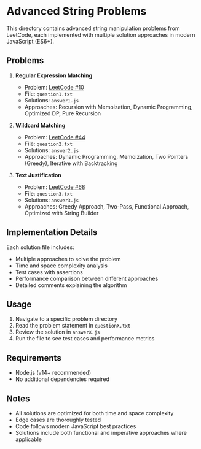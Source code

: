 # Advanced String Problems

This directory contains advanced string manipulation problems from LeetCode, each implemented with multiple solution approaches in modern JavaScript (ES6+).

## Problems

1. **Regular Expression Matching**
   - Problem: [LeetCode #10](https://leetcode.com/problems/regular-expression-matching/)
   - File: `question1.txt`
   - Solutions: `answer1.js`
   - Approaches: Recursion with Memoization, Dynamic Programming, Optimized DP, Pure Recursion

2. **Wildcard Matching**
   - Problem: [LeetCode #44](https://leetcode.com/problems/wildcard-matching/)
   - File: `question2.txt`
   - Solutions: `answer2.js`
   - Approaches: Dynamic Programming, Memoization, Two Pointers (Greedy), Iterative with Backtracking

3. **Text Justification**
   - Problem: [LeetCode #68](https://leetcode.com/problems/text-justification/)
   - File: `question3.txt`
   - Solutions: `answer3.js`
   - Approaches: Greedy Approach, Two-Pass, Functional Approach, Optimized with String Builder

## Implementation Details

Each solution file includes:
- Multiple approaches to solve the problem
- Time and space complexity analysis
- Test cases with assertions
- Performance comparison between different approaches
- Detailed comments explaining the algorithm

## Usage

1. Navigate to a specific problem directory
2. Read the problem statement in `questionX.txt`
3. Review the solution in `answerX.js`
4. Run the file to see test cases and performance metrics

## Requirements

- Node.js (v14+ recommended)
- No additional dependencies required

## Notes

- All solutions are optimized for both time and space complexity
- Edge cases are thoroughly tested
- Code follows modern JavaScript best practices
- Solutions include both functional and imperative approaches where applicable
